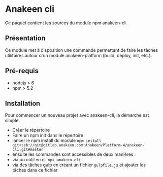 # Anakeen cli

Ce paquet contient les sources du module npm anakeen-cli.

## Présentation

Ce module met à disposition une commande permettant de faire les tâches utilitaires autour d'un module anakeen-platform
(build, deploy, init, etc.).

## Pré-requis

* nodejs > 6
* npm > 5.2

## Installation

Pour commencer un nouveau projet avec anakeen-cli, la démarche est simple.

* Créer le répertoire
* Faire un npm init dans le répertoire
* lancer le npm install du module ```npm install git+ssh://git@gitlab.anakeen.com:Anakeen/Platform-4/anakeen-cli.git#master```
* ensuite les commandes sont accessibles de deux manières :
 * via un outil en cli ```npx anakeen-cli```
 * via des tâches gulp en créant un fichier ```gulpfile.js``` et ajouter les tâches dans ce fichier
